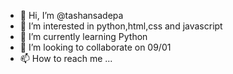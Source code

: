 - 👋 Hi, I’m @tashansadepa
- 👀 I’m interested in python,html,css and javascript
- 🌱 I’m currently learning Python
- 💞️ I’m looking to collaborate on 09/01
- 📫 How to reach me ...

<!---
tashansadepa/tashansadepa is a ✨ special ✨ repository because its `README.md` (this file) appears on your GitHub profile.
You can click the Preview link to take a look at your changes.
--->
